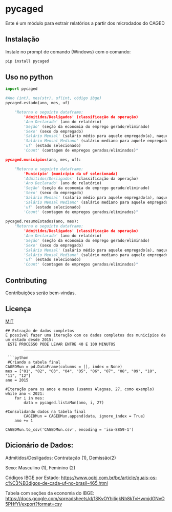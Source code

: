 
# pycaged

Este é um módulo para extrair relatórios a partir dos microdados do CAGED

## Instalação

Instale no prompt de comando (Windows) com o comando:

```bash
pip install pycaged
```

## Uso no python

```python
import pycaged

#Ano (int), mes(str), uf(int, código ibge)
pycaged.estado(ano, mes, uf)

	"Retorna o seguinte dataframe:
		'Admitidos/Desligados' (classificação da operação)
		'Ano Declarado' (ano do relatório)
		'Seção' (seção da economia do emprego gerado/eliminado)
		'Sexo' (sexo do empregado)
		'Salário Mensal' (salário médio para aquele empregado(a), naquele setor da economia, naquele mês)
		'Salário Mensal Mediano' (salário mediano para aquele empregado(a), naquele setor da economia, naquele mês)
		'uf' (estado selecionado)
		'Count' (contagem de empregos gerados/eliminados)"

pycaged.municipios(ano, mes, uf):

	"Retorna o seguinte dataframe:
		'Município' (município da uf selecionada)
		'Admitidos/Desligados' (classificação da operação)
		'Ano Declarado' (ano do relatório)
		'Seção' (seção da economia do emprego gerado/eliminado)
		'Sexo' (sexo do empregado)
		'Salário Mensal' (salário médio para aquele empregado(a), naquele setor da economia, naquele mês)
		'Salário Mensal Mediano' (salário mediano para aquele empregado(a), naquele setor da economia, naquele mês)		
		'uf' (estado selecionado)
		'Count' (contagem de empregos gerados/eliminados)"
	
pycaged.resumoEstados(ano, mes):
	"Retorna o seguinte dataframe:
		'Admitidos/Desligados' (classificação da operação)
		'Ano Declarado' (ano do relatório)
		'Seção' (seção da economia do emprego gerado/eliminado)
		'Sexo' (sexo do empregado)
		'Salário Mensal' (salário médio para aquele empregado(a), naquele setor da economia, naquele mês)
		'Salário Mensal Mediano' (salário mediano para aquele empregado(a), naquele setor da economia, naquele mês)		
		'uf' (estado selecionado)
		'Count' (contagem de empregos gerados/eliminados)"
```
## Contributing
Contribuições serão bem-vindas.

## Licença
[MIT](https://choosealicense.com/licenses/mit/)
```
## Extração de dados completos
É possível fazer uma iteração com os dados completos dos municípios de um estado desde 2015:
 ESTE PROCESSO PODE LEVAR ENTRE 40 E 100 MINUTOS
        __________________________________________
 
 ```python
 #Criando a tabela final
CAGEDMun = pd.DataFrame(columns = [], index = None)
mes = ["01", "02", "03", "04", "05", "06", "07", "08", "09", "10", "11", "12"]
ano = 2015

#Iteração para os anos e meses (usamos Alagoas, 27, como exemplo)
while ano < 2021:
    for i in mes:
        data = pycaged.listaMun(ano, i, 27)
    
#Consolidando dados na tabela final
        CAGEDMun = CAGEDMun.append(data, ignore_index = True)
    ano += 1
    
CAGEDMun.to_csv('CAGEDMun.csv', encoding = 'iso-8859-1')
  ```

## Dicionário de Dados:
Admitidos/Desligados: Contratação (1), Demissão(2) 

Sexo: Masculino (1), Feminino (2)

Códigos IBGE por Estado:
 https://www.oobj.com.br/bc/article/quais-os-c%C3%B3digos-de-cada-uf-no-brasil-465.html

Tabela com seções da economia do IBGE: https://docs.google.com/spreadsheets/d/1SKvOYhjIigkNh8kTvHwmjdGNvO5PHfYI/export?format=csv
    
